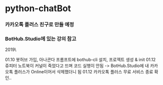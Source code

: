 # python-chatBot

### 카카오톡 플러스 친구로 만들 예정
### BotHub.Studio에 있는 강의 참고

2019\

01.10  봇허브 가입, 아나콘다 프롬프트에 bothub-cli 설치, 프로젝트 생성 & init
01.12  쥬피터 노트북이 커널이 죽었다고 뜨며 코드 실행이 안됨 -> BotHub.Studio에 내 카카오톡 플러스가 Online이어서 삭제했더니 됨
01.12  카카오톡 플러스 무료 서비스 종료 확인..

